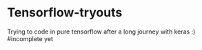 # Tensorflow-tryouts
Trying to code in pure tensorflow after a long journey with keras :)
#incomplete yet
